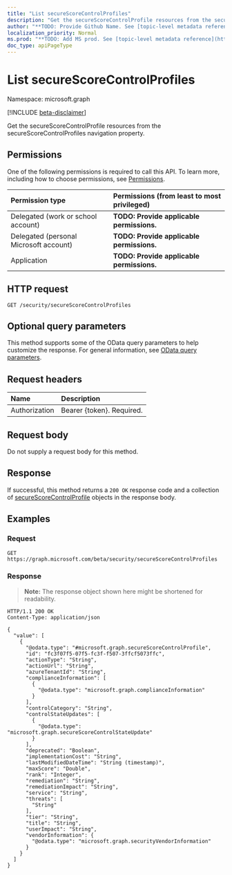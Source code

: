 ```yaml
---
title: "List secureScoreControlProfiles"
description: "Get the secureScoreControlProfile resources from the secureScoreControlProfiles navigation property."
author: "**TODO: Provide Github Name. See [topic-level metadata reference](https://msgo.azurewebsites.net/add/document/guidelines/metadata.html#topic-level-metadata)**"
localization_priority: Normal
ms.prod: "**TODO: Add MS prod. See [topic-level metadata reference](https://msgo.azurewebsites.net/add/document/guidelines/metadata.html#topic-level-metadata)**"
doc_type: apiPageType
---
```


# List secureScoreControlProfiles
Namespace: microsoft.graph

[!INCLUDE [beta-disclaimer](../../includes/beta-disclaimer.md)]

Get the secureScoreControlProfile resources from the secureScoreControlProfiles navigation property.

## Permissions
One of the following permissions is required to call this API. To learn more, including how to choose permissions, see [Permissions](/graph/permissions-reference).

|Permission type|Permissions (from least to most privileged)|
|:---|:---|
|Delegated (work or school account)|**TODO: Provide applicable permissions.**|
|Delegated (personal Microsoft account)|**TODO: Provide applicable permissions.**|
|Application|**TODO: Provide applicable permissions.**|

## HTTP request

<!-- {
  "blockType": "ignored"
}
-->
``` http
GET /security/secureScoreControlProfiles
```

## Optional query parameters
This method supports some of the OData query parameters to help customize the response. For general information, see [OData query parameters](/graph/query-parameters).

## Request headers
|Name|Description|
|:---|:---|
|Authorization|Bearer {token}. Required.|

## Request body
Do not supply a request body for this method.

## Response

If successful, this method returns a `200 OK` response code and a collection of [secureScoreControlProfile](../resources/securescorecontrolprofile.md) objects in the response body.

## Examples

### Request
<!-- {
  "blockType": "request",
  "name": "list_securescorecontrolprofile"
}
-->
``` http
GET https://graph.microsoft.com/beta/security/secureScoreControlProfiles
```


### Response
>**Note:** The response object shown here might be shortened for readability.
<!-- {
  "blockType": "response",
  "truncated": true,
  "@odata.type": "Collection(microsoft.graph.secureScoreControlProfile)"
}
-->
``` http
HTTP/1.1 200 OK
Content-Type: application/json

{
  "value": [
    {
      "@odata.type": "#microsoft.graph.secureScoreControlProfile",
      "id": "fc3f07f5-07f5-fc3f-f507-3ffcf5073ffc",
      "actionType": "String",
      "actionUrl": "String",
      "azureTenantId": "String",
      "complianceInformation": [
        {
          "@odata.type": "microsoft.graph.complianceInformation"
        }
      ],
      "controlCategory": "String",
      "controlStateUpdates": [
        {
          "@odata.type": "microsoft.graph.secureScoreControlStateUpdate"
        }
      ],
      "deprecated": "Boolean",
      "implementationCost": "String",
      "lastModifiedDateTime": "String (timestamp)",
      "maxScore": "Double",
      "rank": "Integer",
      "remediation": "String",
      "remediationImpact": "String",
      "service": "String",
      "threats": [
        "String"
      ],
      "tier": "String",
      "title": "String",
      "userImpact": "String",
      "vendorInformation": {
        "@odata.type": "microsoft.graph.securityVendorInformation"
      }
    }
  ]
}
```

